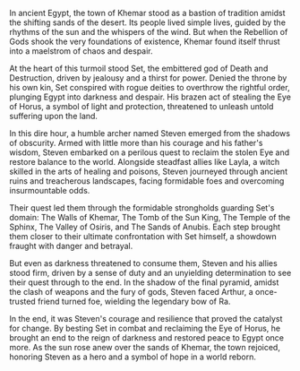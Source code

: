 In ancient Egypt, the town of Khemar stood as a bastion of tradition amidst the shifting sands of the desert. Its people lived simple lives, guided by the rhythms of the sun and the whispers of the wind. But when the Rebellion of Gods shook the very foundations of existence, Khemar found itself thrust into a maelstrom of chaos and despair.

At the heart of this turmoil stood Set, the embittered god of Death and Destruction, driven by jealousy and a thirst for power. Denied the throne by his own kin, Set conspired with rogue deities to overthrow the rightful order, plunging Egypt into darkness and despair. His brazen act of stealing the Eye of Horus, a symbol of light and protection, threatened to unleash untold suffering upon the land.

In this dire hour, a humble archer named Steven emerged from the shadows of obscurity. Armed with little more than his courage and his father's wisdom, Steven embarked on a perilous quest to reclaim the stolen Eye and restore balance to the world. Alongside steadfast allies like Layla, a witch skilled in the arts of healing and poisons, Steven journeyed through ancient ruins and treacherous landscapes, facing formidable foes and overcoming insurmountable odds.

Their quest led them through the formidable strongholds guarding Set's domain: The Walls of Khemar, The Tomb of the Sun King, The Temple of the Sphinx, The Valley of Osiris, and The Sands of Anubis. Each step brought them closer to their ultimate confrontation with Set himself, a showdown fraught with danger and betrayal.

But even as darkness threatened to consume them, Steven and his allies stood firm, driven by a sense of duty and an unyielding determination to see their quest through to the end. In the shadow of the final pyramid, amidst the clash of weapons and the fury of gods, Steven faced Arthur, a once-trusted friend turned foe, wielding the legendary bow of Ra.

In the end, it was Steven's courage and resilience that proved the catalyst for change. By besting Set in combat and reclaiming the Eye of Horus, he brought an end to the reign of darkness and restored peace to Egypt once more. As the sun rose anew over the sands of Khemar, the town rejoiced, honoring Steven as a hero and a symbol of hope in a world reborn.